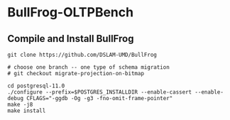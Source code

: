 # BullFrog-OLTPBench


## Compile and Install BullFrog

```
git clone https://github.com/DSLAM-UMD/BullFrog

# choose one branch -- one type of schema migration 
# git checkout migrate-projection-on-bitmap

cd postgresql-11.0
./configure --prefix=$POSTGRES_INSTALLDIR --enable-cassert --enable-debug CFLAGS="-ggdb -Og -g3 -fno-omit-frame-pointer"
make -j8
make install
```


